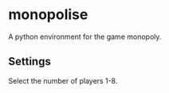 # monopolise

A python environment for the game monopoly.

## Settings

Select the number of players 1-8.
